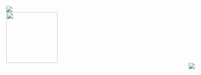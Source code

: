 <div align="left">
	<img src="https://metrics.lecoq.io/kid1110?template=classic&config.timezone=Asia%2FShanghai">
</div>
<div class="image-box">
	<div align="left">
	<img height="137px" src="https://github-readme-stats.vercel.app/api?username=kid1110&show_icons=true&theme=radical" />
</div>

<div align="right">
	<img  src="https://github-readme-stats.vercel.app/api/top-langs/?username=kid1110&layout=compact&show_icons=true&theme=radical" />
</div>	
</div>









